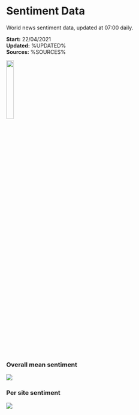 # Sentiment Data

World news sentiment data, updated at 07:00 daily.

**Start:** 22/04/2021<br>
**Updated:** %UPDATED%<br>
**Sources:** %SOURCES%

<img src="https://user-images.githubusercontent.com/25552804/115932698-55adef00-a485-11eb-82bb-2265c0821ca0.png" width="20%" height="20%">

### Overall mean sentiment
![](https://github.com/samuelezraberry/news-sentiment-data/blob/main/code/img/daily-sentiment-graph.png?raw=true)

### Per site sentiment
![](https://github.com/samuelezraberry/news-sentiment-data/blob/main/code/img/daily-site-sentiment-graph.png?raw=true)
